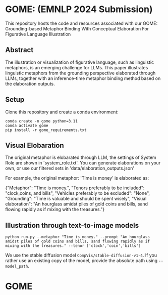# GOME: (EMNLP 2024 Submission)

This repository hosts the code and resources associated with our  GOME: Grounding-based Metaphor Binding With Conceptual
Elaboration For Figurative Language Illustration


## Abstract
The illustration or visualization of figurative language, such as linguistic metaphors, is an emerging challenge for LLMs. This paper illustrates linguistic metaphors from the grounding perspective
elaborated through LLMs, together with an inference-time metaphor binding method based on the elaboration outputs.

## Setup
Clone this repository and create a conda environment:
```
conda create -n gome python=3.11
conda activate gome
pip install -r gome_requirements.txt
```


## Visual Elobaration
The original metaphor is elobarated through LLM, the settings of System Role are shown in 'system_role.txt'. You can generate elaborations on your own, or use our filtered sets in 'data/elaboration_outputs.json'

For example, the original metaphor:
'Time is money' is elaborated as:

{"Metaphor": "Time is money.", 
"Tenors preferably to be included": "clock,coins, and bills", 
"Vehicles preferably to be excluded": "None", "Grounding": "Time is valuable and should be spent wisely", 
"Visual elaboration": "An hourglass amidst piles of gold coins and bills, sand flowing rapidly as if mixing with the treasures."}




## Illustration through text-to-image models
```
python run.py --metaphor "Time is money." --prompt "An hourglass amidst piles of gold coins and bills, sand flowing rapidly as if mixing with the treasures." --tenor ['clock','coin','bills']
```

We use the stable diffusion model `CompVis/stable-diffusion-v1-4`. If you rather use an existing copy of the model, provide the absolute path using `--model_path`.



# GOME
